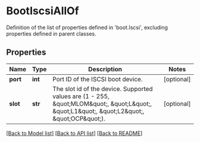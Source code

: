 # BootIscsiAllOf

Definition of the list of properties defined in 'boot.Iscsi', excluding properties defined in parent classes.
## Properties
Name | Type | Description | Notes
------------ | ------------- | ------------- | -------------
**port** | **int** | Port ID of the ISCSI boot device. | [optional] 
**slot** | **str** | The slot id of the device. Supported values are (1 - 255, \&quot;MLOM\&quot;, \&quot;L\&quot;, \&quot;L1\&quot;, \&quot;L2\&quot;, \&quot;OCP\&quot;). | [optional] 

[[Back to Model list]](../README.md#documentation-for-models) [[Back to API list]](../README.md#documentation-for-api-endpoints) [[Back to README]](../README.md)


